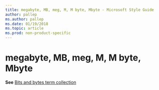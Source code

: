 ```yaml
---
title: megabyte, MB, meg, M, M byte, Mbyte - Microsoft Style Guide
author: pallep
ms.author: pallep
ms.date: 01/19/2018
ms.topic: article
ms.prod: non-product-specific
---
```


# megabyte, MB, meg, M, M byte, Mbyte

**See** [Bits and bytes term collection](~/a-z-word-list-term-collections/term-collections/bits-bytes-terms.md)

